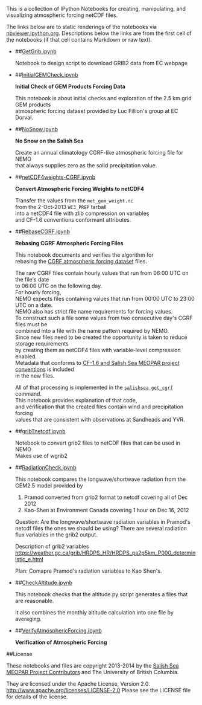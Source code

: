 This is a collection of IPython Notebooks for creating,
manipulating, and visualizing atmospheric forcing netCDF files.

The links below are to static renderings of the notebooks via
[nbviewer.ipython.org](http://nbviewer.ipython.org/).
Descriptions below the links are from the first cell of the notebooks
(if that cell contains Markdown or raw text).

* ##[GetGrib.ipynb](http://nbviewer.ipython.org/urls/bitbucket.org/salishsea/tools/raw/tip/I_ForcingFiles/Atmos/GetGrib.ipynb)  
    
    Notebook to design script to download GRIB2 data from EC webpage  

* ##[InitialGEMCheck.ipynb](http://nbviewer.ipython.org/urls/bitbucket.org/salishsea/tools/raw/tip/I_ForcingFiles/Atmos/InitialGEMCheck.ipynb)  
    
    **Initial Check of GEM Products Forcing Data**  
      
    This notebook is about initial checks and exploration of the 2.5 km grid GEM products  
    atmospheric forcing dataset provided by Luc Fillion's group at EC Dorval.  

* ##[NoSnow.ipynb](http://nbviewer.ipython.org/urls/bitbucket.org/salishsea/tools/raw/tip/I_ForcingFiles/Atmos/NoSnow.ipynb)  
    
    **No Snow on the Salish Sea**  
      
    Create an annual climatology CGRF-like atmospheric forcing file for NEMO  
    that always supplies zero as the solid precipitation value.  

* ##[netCDF4weights-CGRF.ipynb](http://nbviewer.ipython.org/urls/bitbucket.org/salishsea/tools/raw/tip/I_ForcingFiles/Atmos/netCDF4weights-CGRF.ipynb)  
    
    **Convert Atmospheric Forcing Weights to netCDF4**  
      
    Transfer the values from the `met_gem_weight.nc`   
    from the 2-Oct-2013 `WC3_PREP` tarball  
    into a netCDF4 file with zlib compression on variables  
    and CF-1.6 conventions conformant attributes.  

* ##[RebaseCGRF.ipynb](http://nbviewer.ipython.org/urls/bitbucket.org/salishsea/tools/raw/tip/I_ForcingFiles/Atmos/RebaseCGRF.ipynb)  
    
    **Rebasing CGRF Atmospheric Forcing Files**  
      
    This notebook documents and verifies the algorithm for  
    rebasing the [CGRF atmospheric forcing dataset][CGRF dataset] files.  
      
    [CGRF dataset]: http://salishsea-meopar-docs.readthedocs.org/en/latest/code-notes/salishsea-nemo/nemo-forcing/atmospheric.html#cgrf-dataset  
      
    The raw CGRF files contain hourly values that run from 06:00 UTC on the file's date  
    to 06:00 UTC on the following day.  
    For hourly forcing,  
    NEMO expects files containing values that run from 00:00 UTC to 23:00 UTC on a date.  
    NEMO also has strict file name requirements for forcing values.  
    To construct such a file some values from two consecutive day's CGRF files must be  
    combined into a file with the name pattern required by NEMO.  
    Since new files need to be created the opportunity is taken to reduce storage requirements  
    by creating them as netCDF4 files with variable-level compression enabled.  
    Metadata that conforms to [CF-1.6 and Salish Sea MEOPAR project conventions][netCDF4 conventions] is included  
    in the new files.  
      
    [netCDF4 conventions]: http://salishsea-meopar-docs.readthedocs.org/en/latest/code-notes/salishsea-nemo/nemo-forcing/netcdf4.html#netcdf4-file-conventions  
      
    All of that processing is implemented in the [`salishsea get_cgrf`][salishsea get_cgrf] command.  
    This notebook provides explanation of that code,  
    and verification that the created files contain wind and precipitation forcing  
    values that are consistent with observations at Sandheads and YVR.  
      
    [salishsea get_cgrf]: http://salishsea-meopar-tools.readthedocs.org/en/latest/SalishSeaCmd/salishsea-cmd.html#get-cgrf-sub-command  

* ##[gribTnetcdf.ipynb](http://nbviewer.ipython.org/urls/bitbucket.org/salishsea/tools/raw/tip/I_ForcingFiles/Atmos/gribTnetcdf.ipynb)  
    
    Notebook to convert grib2 files to netCDF files that can be used in NEMO  
    Makes use of wgrib2  

* ##[RadiationCheck.ipynb](http://nbviewer.ipython.org/urls/bitbucket.org/salishsea/tools/raw/tip/I_ForcingFiles/Atmos/RadiationCheck.ipynb)  
    
    This notebook compares the longwave/shortwave radiation from the GEM2.5 model provided by  
      
    1. Pramod converted from grib2 format to netcdf covering all of Dec 2012  
    2. Kao-Shen at Environment Canada covering 1 hour on Dec 16, 2012  
      
    Question: Are the longwave/shortwave radiation variables in Pramod's netcdf files the ones we should be using? There are several radiation flux variables in the grib2 output.  
      
    Description of grib2 variables  
    https://weather.gc.ca/grib/HRDPS_HR/HRDPS_ps2p5km_P000_deterministic_e.html  
      
    Plan: Comapre Pramod's radiation variables to Kao Shen's.  

* ##[CheckAltitude.ipynb](http://nbviewer.ipython.org/urls/bitbucket.org/salishsea/tools/raw/tip/I_ForcingFiles/Atmos/CheckAltitude.ipynb)  
    
    This notebook checks that the altitude.py script generates a files that are reasonable.  
      
    It also combines the monthly altitude calculation into one file by averaging.  

* ##[VerifyAtmosphericForcing.ipynb](http://nbviewer.ipython.org/urls/bitbucket.org/salishsea/tools/raw/tip/I_ForcingFiles/Atmos/VerifyAtmosphericForcing.ipynb)  
    
    **Verification of Atmospheric Forcing**  


##License

These notebooks and files are copyright 2013-2014
by the [Salish Sea MEOPAR Project Contributors](https://bitbucket.org/salishsea/docs/src/tip/CONTRIBUTORS.rst)
and The University of British Columbia.

They are licensed under the Apache License, Version 2.0.
http://www.apache.org/licenses/LICENSE-2.0
Please see the LICENSE file for details of the license.
